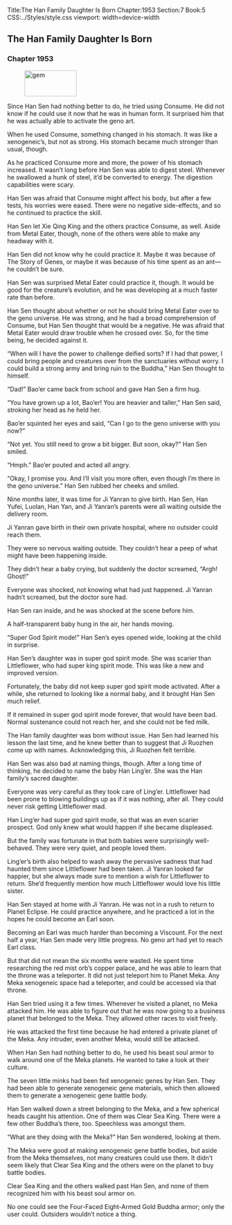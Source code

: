 Title:The Han Family Daughter Is Born 
Chapter:1953 
Section:7 
Book:5 
CSS:../Styles/style.css 
viewport: width=device-width
  
## The Han Family Daughter Is Born
### Chapter 1953 
<figure>
	<img src="../Images/gem.gif" alt="gem" id="gem" width="120" height="60" />
</figure>
  

  
  Since Han Sen had nothing better to do, he tried using Consume. He did not know if he could use it now that he was in human form. It surprised him that he was actually able to activate the geno art.

When he used Consume, something changed in his stomach. It was like a xenogeneic’s, but not as strong. His stomach became much stronger than usual, though.

As he practiced Consume more and more, the power of his stomach increased. It wasn’t long before Han Sen was able to digest steel. Whenever he swallowed a hunk of steel, it’d be converted to energy. The digestion capabilities were scary.

Han Sen was afraid that Consume might affect his body, but after a few tests, his worries were eased. There were no negative side-effects, and so he continued to practice the skill.

Han Sen let Xie Qing King and the others practice Consume, as well. Aside from Metal Eater, though, none of the others were able to make any headway with it.

Han Sen did not know why he could practice it. Maybe it was because of The Story of Genes, or maybe it was because of his time spent as an ant—he couldn’t be sure.

Han Sen was surprised Metal Eater could practice it, though. It would be good for the creature’s evolution, and he was developing at a much faster rate than before.

Han Sen thought about whether or not he should bring Metal Eater over to the geno universe. He was strong, and he had a broad comprehension of Consume, but Han Sen thought that would be a negative. He was afraid that Metal Eater would draw trouble when he crossed over. So, for the time being, he decided against it.

“When will I have the power to challenge deified sorts? If I had that power, I could bring people and creatures over from the sanctuaries without worry. I could build a strong army and bring ruin to the Buddha,” Han Sen thought to himself.

“Dad!” Bao’er came back from school and gave Han Sen a firm hug.

“You have grown up a lot, Bao’er! You are heavier and taller,” Han Sen said, stroking her head as he held her.

Bao’er squinted her eyes and said, “Can I go to the geno universe with you now?”

“Not yet. You still need to grow a bit bigger. But soon, okay?” Han Sen smiled.

“Hmph.” Bao’er pouted and acted all angry.

“Okay, I promise you. And I’ll visit you more often, even though I’m there in the geno universe.” Han Sen rubbed her cheeks and smiled.

Nine months later, it was time for Ji Yanran to give birth. Han Sen, Han Yufei, Luolan, Han Yan, and Ji Yanran’s parents were all waiting outside the delivery room.

Ji Yanran gave birth in their own private hospital, where no outsider could reach them.

They were so nervous waiting outside. They couldn’t hear a peep of what might have been happening inside.

They didn’t hear a baby crying, but suddenly the doctor screamed, “Argh! Ghost!”

Everyone was shocked, not knowing what had just happened. Ji Yanran hadn’t screamed, but the doctor sure had.

Han Sen ran inside, and he was shocked at the scene before him.

A half-transparent baby hung in the air, her hands moving.

“Super God Spirit mode!” Han Sen’s eyes opened wide, looking at the child in surprise.

Han Sen’s daughter was in super god spirit mode. She was scarier than Littleflower, who had super king spirit mode. This was like a new and improved version.

Fortunately, the baby did not keep super god spirit mode activated. After a while, she returned to looking like a normal baby, and it brought Han Sen much relief.

If it remained in super god spirit mode forever, that would have been bad. Normal sustenance could not reach her, and she could not be fed milk.

The Han family daughter was bom without issue. Han Sen had learned his lesson the last time, and he knew better than to suggest that Ji Ruozhen come up with names. Acknowledging this, Ji Ruozhen felt terrible.

Han Sen was also bad at naming things, though. After a long time of thinking, he decided to name the baby Han Ling’er. She was the Han family’s sacred daughter.

Everyone was very careful as they took care of Ling’er. Littleflower had been prone to blowing buildings up as if it was nothing, after all. They could never risk getting Littleflower mad.

Han Ling’er had super god spirit mode, so that was an even scarier prospect. God only knew what would happen if she became displeased.

But the family was fortunate in that both babies were surprisingly well-behaved. They were very quiet, and people loved them.

Ling’er’s birth also helped to wash away the pervasive sadness that had haunted them since Littleflower had been taken. Ji Yanran looked far happier, but she always made sure to mention a wish for Littleflower to return. She’d frequently mention how much Littleflower would love his little sister.

Han Sen stayed at home with Ji Yanran. He was not in a rush to return to Planet Eclipse. He could practice anywhere, and he practiced a lot in the hopes he could become an Earl soon.

Becoming an Earl was much harder than becoming a Viscount. For the next half a year, Han Sen made very little progress. No geno art had yet to reach Earl class.

But that did not mean the six months were wasted. He spent time researching the red mist orb’s copper palace, and he was able to learn that the throne was a teleporter. It did not just teleport him to Planet Meka. Any Meka xenogeneic space had a teleporter, and could be accessed via that throne.

Han Sen tried using it a few times. Whenever he visited a planet, no Meka attacked him. He was able to figure out that he was now going to a business planet that belonged to the Meka. They allowed other races to visit freely.

He was attacked the first time because he had entered a private planet of the Meka. Any intruder, even another Meka, would still be attacked.

When Han Sen had nothing better to do, he used his beast soul armor to walk around one of the Meka planets. He wanted to take a look at their culture.

The seven little minks had been fed xenogeneic genes by Han Sen. They had been able to generate xenogeneic gene materials, which then allowed them to generate a xenogeneic gene battle body.

Han Sen walked down a street belonging to the Meka, and a few spherical heads caught his attention. One of them was Clear Sea King. There were a few other Buddha’s there, too. Speechless was amongst them.

“What are they doing with the Meka?” Han Sen wondered, looking at them.

The Meka were good at making xenogeneic gene battle bodies, but aside from the Meka themselves, not many creatures could use them. It didn’t seem likely that Clear Sea King and the others were on the planet to buy battle bodies.

Clear Sea King and the others walked past Han Sen, and none of them recognized him with his beast soul armor on.

No one could see the Four-Faced Eight-Armed Gold Buddha armor; only the user could. Outsiders wouldn’t notice a thing.
